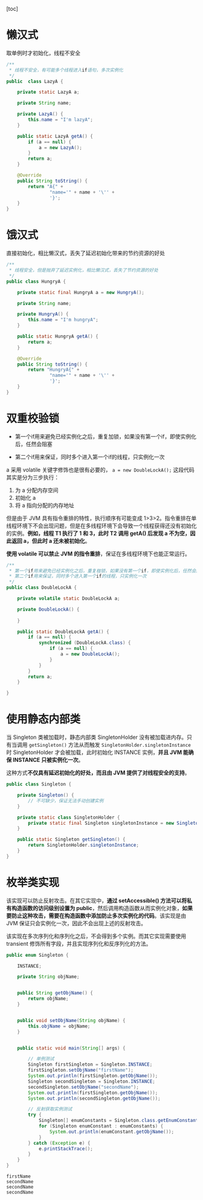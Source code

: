 [toc]

# 懒汉式

取单例时才初始化，线程不安全

```java
/**
 * 线程不安全，有可能多个线程进入if语句，多次实例化
 */
public  class LazyA {

    private static LazyA a;

    private String name;

    private LazyA() {
        this.name = "I'm lazyA";
    }

    public static LazyA getA() {
        if (a == null) {
            a = new LazyA();
        }
        return a;
    }

    @Override
    public String toString() {
        return "A{" +
                "name='" + name + '\'' +
                '}';
    }
}

```



# 饿汉式

直接初始化，相比懒汉式，丢失了延迟初始化带来的节约资源的好处

```java
/**
 * 线程安全，但是抛弃了延迟实例化，相比懒汉式，丢失了节约资源的好处
 */
public class HungryA {

    private static final HungryA a = new HungryA();

    private String name;

    private HungryA() {
        this.name = "I'm hungryA";
    }

    public static HungryA getA() {
        return a;
    }

    @Override
    public String toString() {
        return "HungryA{" +
                "name='" + name + '\'' +
                '}';
    }
}

```



# 双重校验锁

* 第一个if用来避免已经实例化之后，重复加锁，如果没有第一个if，即使实例化后，任然会阻塞

* 第二个if用来保证，同时多个进入第一个if的线程，只实例化一次



a 采用 volatile 关键字修饰也是很有必要的， `a = new DoubleLockA();` 这段代码其实是分为三步执行：

1. 为 a 分配内存空间
2. 初始化 a
3. 将 a 指向分配的内存地址

但是由于 JVM 具有指令重排的特性，执行顺序有可能变成 1>3>2。指令重排在单线程环境下不会出现问题，但是在多线程环境下会导致一个线程获得还没有初始化的实例。**例如，线程 T1 执行了 1 和 3，此时 T2 调用 getA() 后发现 a 不为空，因此返回 a，但此时 a 还未被初始化**。

**使用 volatile 可以禁止 JVM 的指令重排**，保证在多线程环境下也能正常运行。

```java
/**
 * 第一个if用来避免已经实例化之后，重复枷锁，如果没有第一个if，即使实例化后，任然会阻塞
 * 第二个if用来保证，同时多个进入第一个if的线程，只实例化一次
 */
public class DoubleLockA {

    private volatile static DoubleLockA a;

    private DoubleLockA() {
        
    }

    public static DoubleLockA getA() {
        if (a == null) {
            synchronized (DoubleLockA.class) {
                if (a == null) {
                    a = new DoubleLockA();
                }
            }
        }
        return a;
    }

}

```



# 使用静态内部类

当 Singleton 类被加载时，静态内部类 SingletonHolder 没有被加载进内存。只有当调用 `getSingleton()` 方法从而触发 `SingletonHolder.singletonInstance` 时 SingletonHolder 才会被加载，此时初始化 INSTANCE 实例，**并且 JVM 能确保 INSTANCE 只被实例化一次**。

这种方式**不仅具有延迟初始化的好处，而且由 JVM 提供了对线程安全的支持**。

```java
public class Singleton {

    private Singleton() {
        // 不可缺少，保证无法手动创建实例
    }

    private static class SingletonHolder {
        private static final Singleton singletonInstance = new Singleton();
    }

    public static Singleton getSingleton() {
        return SingletonHolder.singletonInstance;
    }
}

```



# 枚举类实现

该实现可以防止反射攻击。在其它实现中，**通过 setAccessible() 方法可以将私有构造函数的访问级别设置为 public**，然后调用构造函数从而实例化对象，**如果要防止这种攻击，需要在构造函数中添加防止多次实例化的代码**。该实现是由 JVM 保证只会实例化一次，因此不会出现上述的反射攻击。

该实现在多次序列化和序列化之后，不会得到多个实例。而其它实现需要使用 transient 修饰所有字段，并且实现序列化和反序列化的方法。

```java
public enum Singleton {

    INSTANCE;

    private String objName;


    public String getObjName() {
        return objName;
    }


    public void setObjName(String objName) {
        this.objName = objName;
    }


    public static void main(String[] args) {

        // 单例测试
        Singleton firstSingleton = Singleton.INSTANCE;
        firstSingleton.setObjName("firstName");
        System.out.println(firstSingleton.getObjName());
        Singleton secondSingleton = Singleton.INSTANCE;
        secondSingleton.setObjName("secondName");
        System.out.println(firstSingleton.getObjName());
        System.out.println(secondSingleton.getObjName());

        // 反射获取实例测试
        try {
            Singleton[] enumConstants = Singleton.class.getEnumConstants();
            for (Singleton enumConstant : enumConstants) {
                System.out.println(enumConstant.getObjName());
            }
        } catch (Exception e) {
            e.printStackTrace();
        }
    }
}

```

```
firstName
secondName
secondName
secondName

```

